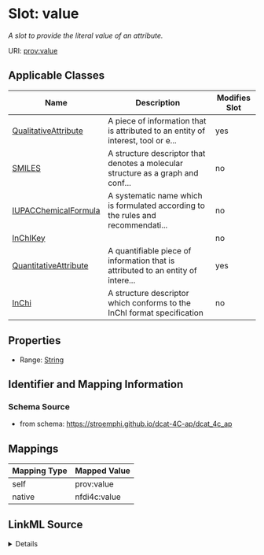 

# Slot: value


_A slot to provide the literal value of an attribute._





URI: [prov:value](http://www.w3.org/ns/prov#value)



<!-- no inheritance hierarchy -->





## Applicable Classes

| Name | Description | Modifies Slot |
| --- | --- | --- |
| [QualitativeAttribute](QualitativeAttribute.md) | A piece of information that is attributed to an entity of interest, tool or e... |  yes  |
| [SMILES](SMILES.md) | A structure descriptor that denotes a molecular structure as a graph and conf... |  no  |
| [IUPACChemicalFormula](IUPACChemicalFormula.md) | A systematic name which is formulated according to the rules and recommendati... |  no  |
| [InChIKey](InChIKey.md) |  |  no  |
| [QuantitativeAttribute](QuantitativeAttribute.md) | A quantifiable piece of information that is attributed to an entity of intere... |  yes  |
| [InChi](InChi.md) | A structure descriptor which conforms to the InChI format specification |  no  |







## Properties

* Range: [String](String.md)





## Identifier and Mapping Information







### Schema Source


* from schema: https://stroemphi.github.io/dcat-4C-ap/dcat_4c_ap




## Mappings

| Mapping Type | Mapped Value |
| ---  | ---  |
| self | prov:value |
| native | nfdi4c:value |




## LinkML Source

<details>
```yaml
name: value
description: A slot to provide the literal value of an attribute.
from_schema: https://stroemphi.github.io/dcat-4C-ap/dcat_4c_ap
rank: 1000
slot_uri: prov:value
alias: value
domain_of:
- QualitativeAttribute
- QuantitativeAttribute
range: string

```
</details>